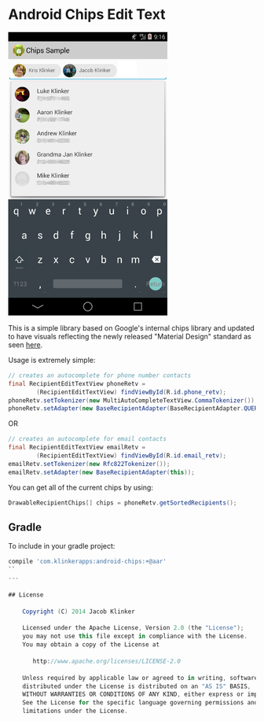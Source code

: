 # Android Chips Edit Text #

![Screenshot](screenshot.png)

This is a simple library based on Google's internal chips library and updated to have visuals reflecting the newly released "Material Design" standard as seen [here](http://www.google.com/design/spec/components/chips-tokens.html#chips-tokens-contact-chips).

Usage is extremely simple:

```java
// creates an autocomplete for phone number contacts
final RecipientEditTextView phoneRetv =
        (RecipientEditTextView) findViewById(R.id.phone_retv);
phoneRetv.setTokenizer(new MultiAutoCompleteTextView.CommaTokenizer());
phoneRetv.setAdapter(new BaseRecipientAdapter(BaseRecipientAdapter.QUERY_TYPE_PHONE, this));
```

OR

```java
// creates an autocomplete for email contacts
final RecipientEditTextView emailRetv =
        (RecipientEditTextView) findViewById(R.id.email_retv);
emailRetv.setTokenizer(new Rfc822Tokenizer());
emailRetv.setAdapter(new BaseRecipientAdapter(this));
```

You can get all of the current chips by using:

```java
DrawableRecipientChips[] chips = phoneRetv.getSortedRecipients();
```


## Gradle

To include in your gradle project:

```groovy
compile 'com.klinkerapps:android-chips:+@aar'
``
---

## License

    Copyright (C) 2014 Jacob Klinker

    Licensed under the Apache License, Version 2.0 (the "License");
    you may not use this file except in compliance with the License.
    You may obtain a copy of the License at

       http://www.apache.org/licenses/LICENSE-2.0

    Unless required by applicable law or agreed to in writing, software
    distributed under the License is distributed on an "AS IS" BASIS,
    WITHOUT WARRANTIES OR CONDITIONS OF ANY KIND, either express or implied.
    See the License for the specific language governing permissions and
    limitations under the License.
